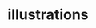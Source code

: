 ---
title: illustrations
illustrations:
    - image: /img/01_sketch/1.jpg
      title: Sketch Commissions 1 
      description: "Please view my [ko-fi](ko-fi.com/treesdraws) for commission information and email (mailto:treesneal@gmail.com) for enquiries."
    - image: /img/01_sketch/2.jpg
      title: Sketch Commissions 2 
      description: "Please view my [ko-fi](ko-fi.com/treesdraws) for commission information and [email](mailto:treesneal@gmail.com) for enquiries."
    - image: /img/01_sketch/3.jpg
      title: Sketch Commissions 3 
      description: "Please view my [ko-fi](ko-fi.com/treesdraws) for commission information and [email](mailto:treesneal@gmail.com) for enquiries."
    - image: /img/02_yagibushi/1.gif
      title: Yagibushi 
      description: "A short animation showing the traditional Yagibushi Odori of Kiryu City, Gunma, Japan. Animated with reference from the official [Yagibushi Odori video] (https://youtu.be/dHAT-LBAdUg)"
    - image: /img/03_karaoke/1.gif
      title: Karaoke 1 
      description: "A short animation about the simple joy of going to Karaoke alone to wind down after work. [Full version](https://www.facebook.com/treesdraws/videos/vb.363598070467578/945385932288786/?type=2&theater&notif_t=page_post_reaction&notif_id=1527240913458186)"
    - image: /img/03_karaoke/2.gif
      title: Karaoke 2 
      description: "A short animation about the simple joy of going to Karaoke alone to wind down after work. [Full version](https://www.facebook.com/treesdraws/videos/vb.363598070467578/945385932288786/?type=2&theater&notif_t=page_post_reaction&notif_id=1527240913458186)"
    - image: /img/03_karaoke/3.gif
      title: Karaoke 3 
      description: "A short animation about the simple joy of going to Karaoke alone to wind down after work.[Full version](https://www.facebook.com/treesdraws/videos/vb.363598070467578/945385932288786/?type=2&theater&notif_t=page_post_reaction&notif_id=1527240913458186)"
    - image: /img/04_stickers/1.png
      title: Stickers 1 
      description: "Seasonal stickers sold at Wellington Zinefest"
---
